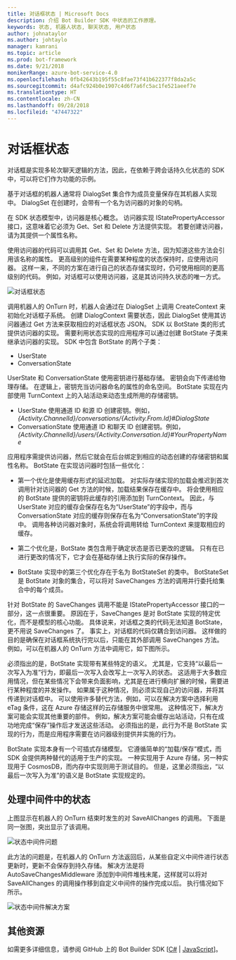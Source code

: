 ```yaml
---
title: 对话框状态 | Microsoft Docs
description: 介绍 Bot Builder SDK 中状态的工作原理。
keywords: 状态, 机器人状态, 聊天状态, 用户状态
author: johnataylor
ms.author: johtaylo
manager: kamrani
ms.topic: article
ms.prod: bot-framework
ms.date: 9/21/2018
monikerRange: azure-bot-service-4.0
ms.openlocfilehash: 0fb42643b195f55c8fae73f41b622377f8da2a5c
ms.sourcegitcommit: d4afc924b0e1907c4d6f7a6fc5ac1fe521aeef7e
ms.translationtype: HT
ms.contentlocale: zh-CN
ms.lasthandoff: 09/28/2018
ms.locfileid: "47447322"
---
```

# <a name="dialog-state"></a>对话框状态

对话框是实现多轮次聊天逻辑的方法，因此，在依赖于跨会话持久化状态的 SDK 中，可以将它们作为功能的示例。 

基于对话框的机器人通常将 DialogSet 集合作为成员变量保存在其机器人实现中。 DialogSet 在创建时，会带有一个名为访问器的对象的句柄。 

在 SDK 状态模型中，访问器是核心概念。 访问器实现 IStatePropertyAccessor 接口，这意味着它必须为 Get、Set 和 Delete 方法提供实现。 若要创建访问器，请为其提供一个属性名称。 

使用访问器的代码可以调用其 Get、Set 和 Delete 方法，因为知道这些方法会引用该名称的属性。 更高级别的组件在需要某种程度的状态保持时，应使用访问器。 这样一来，不同的方案在进行自己的状态存储实现时，仍可使用相同的更高级别的代码。 例如，对话框可以使用访问器，这是其访问持久状态的唯一方式。

![对话框状态](media/bot-builder-dialog-state.png)

调用机器人的 OnTurn 时，机器人会通过在 DialogSet 上调用 CreateContext 来初始化对话框子系统。 创建 DialogContext 需要状态，因此 DialogSet 使用其访问器通过 Get 方法来获取相应的对话框状态 JSON。 SDK 以 BotState 类的形式提供访问器的实现。 需要利用状态实现的应用程序可以通过创建 BotState 子类来继承访问器的实现。 SDK 中包含 BotState 的两个子类：

- UserState
- ConversationState

UserState 和 ConversationState 使用密钥进行基础存储。 密钥会向下传递给物理存储。 在逻辑上，密钥充当访问器命名的属性的命名空间。 BotState 实现在内部使用 TurnContext 上的入站活动来动态生成所用的存储密钥。

- UserState 使用通道 ID 和源 ID 创建密钥。例如，_{Activity.ChannelId}/conversations/{Activity.From.Id}#DialogState_
- ConversationState 使用通道 ID 和聊天 ID 创建密钥。例如，_{Activity.ChannelId}/users/{Activity.Conversation.Id}#YourPropertyName_

应用程序需提供访问器，然后它就会在后台绑定到相应的动态创建的存储密钥和属性名称。 BotState 在实现访问器时包括一些优化： 

- 第一个优化是使用缓存形式的延迟加载。 对实际存储实现的加载会推迟到首次调用针对访问器的 Get 方法的时候，加载结果保存在缓存中。 将会使用相应的 BotState 提供的密钥将此缓存的引用添加到 TurnContext。 因此，与 UserState 对应的缓存会保存在名为“UserState”的字段中，而与 ConversationState 对应的缓存则保存在名为“ConversationState”的字段中。 调用各种访问器对象时，系统会将调用转给 TurnContext 来提取相应的缓存。

- 第二个优化是，BotState 类包含用于确定状态是否已更改的逻辑。 只有在已进行更改的情况下，它才会在基础存储上执行实际的保存操作。

- BotState 实现中的第三个优化存在于名为 BotStateSet 的类中。 BotStateSet 是 BotState 对象的集合，可以将对 SaveChanges 方法的调用并行委托给集合中的每个成员。

针对 BotState 的 SaveChanges 调用不能是 IStatePropertyAccessor 接口的一部分，这一点很重要。 原因在于，SaveChanges 是对 BotState 实现的特定优化，而不是模型的核心功能。 具体说来，对话框之类的代码无法知道 BotState，更不用说 SaveChanges 了。 事实上，对话框的代码仅耦合到访问器。 这样做的目的是确保在对话框系统执行完以后，只能在其外部调用 SaveChanges 方法。 例如，可以在机器人的 OnTurn 方法中调用它，如下图所示。

必须指出的是，BotState 实现带有某些特定的语义。 尤其是，它支持“以最后一次写入为准”行为，即最后一次写入会改写上一次写入的状态。 这适用于大多数应用情况，但在某些情况下会带来负面影响，尤其是在进行横向扩展的时候，需要进行某种程度的并发操作。 如果属于这种情况，则必须实现自己的访问器，并将其传递到对话框中。 可以使用许多替代方法，例如，可以在解决方案中选择利用 eTag 条件，这在 Azure 存储这样的云存储服务中很常用。 这种情况下，解决方案可能会实现其他重要的部件。 例如，解决方案可能会缓存出站活动，只有在成功地完成“保存”操作后才发送这些活动。 必须指出的是，此行为不是 BotState 实现的行为，而是应用程序需要在访问器级别提供并实施的行为。

BotState 实现本身有一个可插式存储模型。 它遵循简单的“加载/保存”模式，而 SDK 会提供两种替代的适用于生产的实现。 一种实现用于 Azure 存储，另一种实现用于 CosmosDB，而内存中实现则用于测试目的。 但是，这里必须指出，“以最后一次写入为准”的语义是 BotState 实现规定的。

## <a name="handling-state-in-middleware"></a>处理中间件中的状态
上图显示在机器人的 OnTurn 结束时发生的对 SaveAllChanges 的调用。 下面是同一张图，突出显示了该调用。

![状态中间件问题](media/bot-builder-dialog-state-problem.png)

此方法的问题是，在机器人的 OnTurn 方法返回后，从某些自定义中间件进行状态更新时，更新不会保存到持久存储。 解决方法是将 AutoSaveChangesMiddleware 添加到中间件堆栈末尾，这样就可以将对 SaveAllChanges 的调用操作移到自定义中间件的操作完成以后。 执行情况如下所示。

![状态中间件解决方案](media/bot-builder-dialog-state-solution.png)

## <a name="additional-resources"></a>其他资源
如需更多详细信息，请参阅 GitHub 上的 Bot Builder SDK [[C#](https://github.com/Microsoft/BotBuilder-dotnet) | [JavaScript](https://github.com/Microsoft/BotBuilder-js)]。
